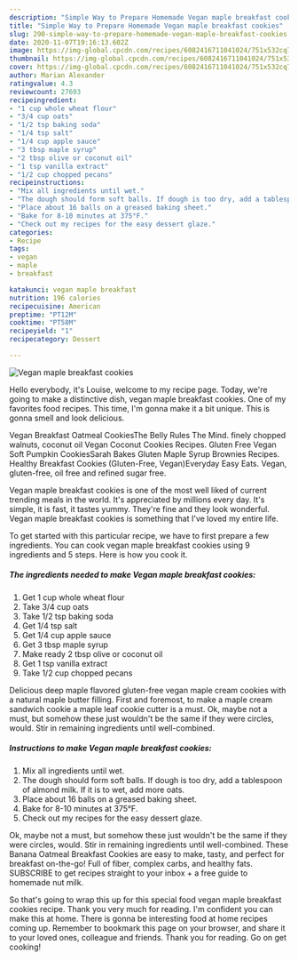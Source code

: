 ```yaml
---
description: "Simple Way to Prepare Homemade Vegan maple breakfast cookies"
title: "Simple Way to Prepare Homemade Vegan maple breakfast cookies"
slug: 290-simple-way-to-prepare-homemade-vegan-maple-breakfast-cookies
date: 2020-11-07T19:16:13.602Z
image: https://img-global.cpcdn.com/recipes/6082416711041024/751x532cq70/vegan-maple-breakfast-cookies-recipe-main-photo.jpg
thumbnail: https://img-global.cpcdn.com/recipes/6082416711041024/751x532cq70/vegan-maple-breakfast-cookies-recipe-main-photo.jpg
cover: https://img-global.cpcdn.com/recipes/6082416711041024/751x532cq70/vegan-maple-breakfast-cookies-recipe-main-photo.jpg
author: Marian Alexander
ratingvalue: 4.3
reviewcount: 27693
recipeingredient:
- "1 cup whole wheat flour"
- "3/4 cup oats"
- "1/2 tsp baking soda"
- "1/4 tsp salt"
- "1/4 cup apple sauce"
- "3 tbsp maple syrup"
- "2 tbsp olive or coconut oil"
- "1 tsp vanilla extract"
- "1/2 cup chopped pecans"
recipeinstructions:
- "Mix all ingredients until wet."
- "The dough should form soft balls. If dough is too dry, add a tablespoon of almond milk. If it is to wet, add more oats."
- "Place about 16 balls on a greased baking sheet."
- "Bake for 8-10 minutes at 375°F."
- "Check out my recipes for the easy dessert glaze."
categories:
- Recipe
tags:
- vegan
- maple
- breakfast

katakunci: vegan maple breakfast 
nutrition: 196 calories
recipecuisine: American
preptime: "PT12M"
cooktime: "PT58M"
recipeyield: "1"
recipecategory: Dessert

---
```



![Vegan maple breakfast cookies](https://img-global.cpcdn.com/recipes/6082416711041024/751x532cq70/vegan-maple-breakfast-cookies-recipe-main-photo.jpg)

Hello everybody, it's Louise, welcome to my recipe page. Today, we're going to make a distinctive dish, vegan maple breakfast cookies. One of my favorites food recipes. This time, I'm gonna make it a bit unique. This is gonna smell and look delicious.

Vegan Breakfast Oatmeal CookiesThe Belly Rules The Mind. finely chopped walnuts, coconut oil Vegan Coconut Cookies Recipes. Gluten Free Vegan Soft Pumpkin CookiesSarah Bakes Gluten Maple Syrup Brownies Recipes. Healthy Breakfast Cookies (Gluten-Free, Vegan)Everyday Easy Eats. Vegan, gluten-free, oil free and refined sugar free.

Vegan maple breakfast cookies is one of the most well liked of current trending meals in the world. It's appreciated by millions every day. It's simple, it is fast, it tastes yummy. They're fine and they look wonderful. Vegan maple breakfast cookies is something that I've loved my entire life.


To get started with this particular recipe, we have to first prepare a few ingredients. You can cook vegan maple breakfast cookies using 9 ingredients and 5 steps. Here is how you cook it.

<!--inarticleads1-->

##### The ingredients needed to make Vegan maple breakfast cookies:

1. Get 1 cup whole wheat flour
1. Take 3/4 cup oats
1. Take 1/2 tsp baking soda
1. Get 1/4 tsp salt
1. Get 1/4 cup apple sauce
1. Get 3 tbsp maple syrup
1. Make ready 2 tbsp olive or coconut oil
1. Get 1 tsp vanilla extract
1. Take 1/2 cup chopped pecans


Delicious deep maple flavored gluten-free vegan maple cream cookies with a natural maple butter filling. First and foremost, to make a maple cream sandwich cookie a maple leaf cookie cutter is a must. Ok, maybe not a must, but somehow these just wouldn&#39;t be the same if they were circles, would. Stir in remaining ingredients until well-combined. 

<!--inarticleads2-->

##### Instructions to make Vegan maple breakfast cookies:

1. Mix all ingredients until wet.
1. The dough should form soft balls. If dough is too dry, add a tablespoon of almond milk. If it is to wet, add more oats.
1. Place about 16 balls on a greased baking sheet.
1. Bake for 8-10 minutes at 375°F.
1. Check out my recipes for the easy dessert glaze.


Ok, maybe not a must, but somehow these just wouldn&#39;t be the same if they were circles, would. Stir in remaining ingredients until well-combined. These Banana Oatmeal Breakfast Cookies are easy to make, tasty, and perfect for breakfast on-the-go! Full of fiber, complex carbs, and healthy fats. SUBSCRIBE to get recipes straight to your inbox + a free guide to homemade nut milk. 

So that's going to wrap this up for this special food vegan maple breakfast cookies recipe. Thank you very much for reading. I'm confident you can make this at home. There is gonna be interesting food at home recipes coming up. Remember to bookmark this page on your browser, and share it to your loved ones, colleague and friends. Thank you for reading. Go on get cooking!
